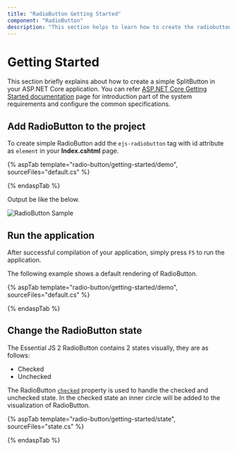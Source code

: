 ```yaml
---
title: "RadioButton Getting Started"
component: "RadioButton"
description: "This section helps to learn how to create the radiobutton in ASP.NET Core application with its basic features in step-by-step procedure."
---
```


# Getting Started

This section briefly explains about how to create a simple SplitButton in your ASP.NET Core application. You can refer [ASP.NET Core Getting Started documentation](../getting-started) page for introduction part of the system requirements and configure the common specifications.

## Add RadioButton to the project

To create simple RadioButton add the `ejs-radiobutton` tag with id attribute as `element` in your **Index.cshtml** page.

{% aspTab template="radio-button/getting-started/demo", sourceFiles="default.cs" %}

{% endaspTab %}

Output be like the below.

![RadioButton Sample](./images/radio-button.PNG)

## Run the application

 After successful compilation of your application, simply press `F5` to run the application.

 The following example shows a default rendering of RadioButton.

{% aspTab template="radio-button/getting-started/demo", sourceFiles="default.cs" %}

{% endaspTab %}

## Change the RadioButton state

The Essential JS 2 RadioButton contains 2 states visually, they are as follows:
* Checked
* Unchecked

The RadioButton [`checked`](https://help.syncfusion.com/cr/aspnetcore-js2/Syncfusion.EJ2.Buttons.RadioButton.html#Syncfusion_EJ2_Buttons_RadioButton_Checked) property is used to handle the checked and unchecked state.
In the checked state an inner circle will be added to the visualization of RadioButton.

{% aspTab template="radio-button/getting-started/state", sourceFiles="state.cs" %}

{% endaspTab %}